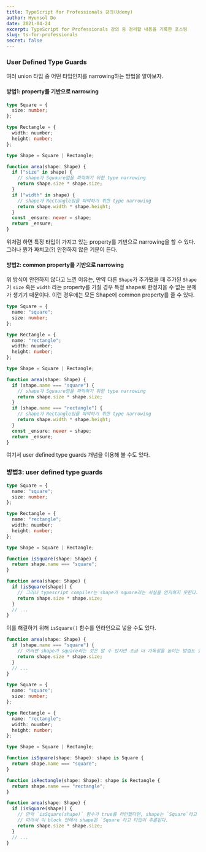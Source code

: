```yaml
---
title: TypeScript for Professionals 강의(Udemy)
author: Hyunsol Do
date: 2021-04-24
excerpt: TypeScript for Professionals 강의 중 정리할 내용을 기록한 포스팅
slug: ts-for-professionals
secret: false
---
```


### User Defined Type Guards

여러 union 타입 중 어떤 타입인지를 narrowing하는 방법을 알아보자.

#### 방법1: property를 기반으로 narrowing

```typescript
type Square = {
  size: number;
};

type Rectangle = {
  width: nuumber;
  height: number;
};

type Shape = Square | Rectangle;

function area(shape: Shape) {
  if ("size" in shape) {
    // shape가 Squaure임을 파악하기 위한 type narrowing
    return shape.size * shape.size;
  }
  if ("width" in shape) {
    // shape가 Rectangle임을 파악하기 위한 type narrowing
    return shape.width * shape.height;
  }
  const _ensure: never = shape;
  return _ensure;
}
```

위처럼 하면 특정 타입이 가지고 있는 property를 기반으로 narrowing을 할 수 있다. 그러나 뭔가 짜치고(?) 안전하지 않은 기분이 든다.

#### 방법2: common property를 기반으로 narrowing

위 방식이 안전하지 않다고 느낀 이유는, 만약 다른 `Shape`가 추가됐을 때 추가된 `Shape`가 `size` 혹은 `width` 라는 property를 가질 경우 특정 shape로 한정지을 수 없는 문제가 생기기 때문이다.
이런 경우에는 모든 Shape에 common property를 줄 수 있다.

```typescript
type Square = {
  name: "square";
  size: number;
};

type Rectangle = {
  name: "rectangle";
  width: nuumber;
  height: number;
};

type Shape = Square | Rectangle;

function area(shape: Shape) {
  if (shape.name === "square") {
    // shape가 Squaure임을 파악하기 위한 type narrowing
    return shape.size * shape.size;
  }
  if (shape.name === "rectangle") {
    // shape가 Rectangle임을 파악하기 위한 type narrowing
    return shape.width * shape.height;
  }
  const _ensure: never = shape;
  return _ensure;
}
```

여기서 user defined type guards 개념을 이용해 볼 수도 있다.

### 방법3: user defined type guards

```typescript
type Square = {
  name: "square";
  size: number;
};

type Rectangle = {
  name: "rectangle";
  width: nuumber;
  height: number;
};

type Shape = Square | Rectangle;

function isSquare(shape: Shape) {
  return shape.name === "square";
}

function area(shape: Shape) {
  if (isSquare(shape)) {
    // 그러나 typescript compiler는 shape가 square라는 사실을 인지하지 못한다.
    return shape.size * shape.size;
  }
  // ...
}
```

이를 해결하기 위해 `isSquare()` 함수를 인라인으로 넣을 수도 있다.

```typescript
function area(shape: Shape) {
  if (shape.name === "square") {
    // 이러면 shape가 square라는 것은 알 수 있지만 조금 더 가독성을 높이는 방법도 있다.
    return shape.size * shape.size;
  }
  // ...
}
```

```typescript
type Square = {
  name: "square";
  size: number;
};

type Rectangle = {
  name: "rectangle";
  width: nuumber;
  height: number;
};

type Shape = Square | Rectangle;

function isSquare(shape: Shape): shape is Square {
  return shape.name === "square";
}

function isRectangle(shape: Shape): shape is Rectangle {
  return shape.name === "rectangle";
}

function area(shape: Shape) {
  if (isSquare(shape)) {
    // 만약 `isSquare(shape)` 함수가 true를 리턴했다면, shape는 `Square`라고 컴파일러에게 알려줬다.
    // 따라서 이 block 안에서 shape은 `Square`라고 타입이 추론된다.
    return shape.size * shape.size;
  }
  // ...
}
```
